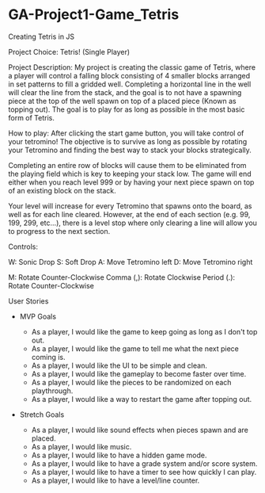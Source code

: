 # GA-Project1-Game_Tetris
Creating Tetris in JS


Project Choice:
  Tetris! (Single Player)

Project Description:
  My project is creating the classic game of Tetris, where a player will control a falling block consisting of 4 smaller blocks arranged in set patterns to fill a gridded well. Completing a horizontal line in the well will clear the line from the stack, and the goal is to not have a spawning piece at the top of the well spawn on top of a placed piece (Known as topping out). The goal is to play for as long as possible in the most basic form of Tetris.
  
  
  
How to play: 
After clicking the start game button, you will take control of your tetromino! The objective is to survive as long as possible by rotating your Tetromino and finding the best way to stack your blocks strategically.

Completing an entire row of blocks will cause them to be eliminated from the playing field which is key to keeping your stack low. The game will end either when you reach level 999 or by having your next piece spawn on top of an existing block on the stack.

Your level will increase for every Tetromino that spawns onto the board, as well as for each line cleared. However, at the end of each section (e.g. 99, 199, 299, etc...), there is a level stop where only clearing a line will allow you to progress to the next section.

Controls:

W: Sonic Drop
S: Soft Drop
A: Move Tetromino left
D: Move Tetromino right

M: Rotate Counter-Clockwise
Comma (,): Rotate Clockwise
Period (.): Rotate Counter-Clockwise



User Stories
  
- MVP Goals
  - As a player, I would like the game to keep going as long as I don't top out.
  - As a player, I would like the game to tell me what the next piece coming is.
  - As a player, I would like the UI to be simple and clean.
  - As a player, I would like the gameplay to become faster over time.
  - As a player, I would like the pieces to be randomized on each playthrough.
  - As a player, I would like a way to restart the game after topping out.

- Stretch Goals
  - As a player, I would like sound effects when pieces spawn and are placed.
  - As a player, I would like music.
  - As a player, I would like to have a hidden game mode.
  - As a player, I would like to have a grade system and/or score system.
  - As a player, I would like to have a timer to see how quickly I can play.
  - As a player, I would like to have a level/line counter.

